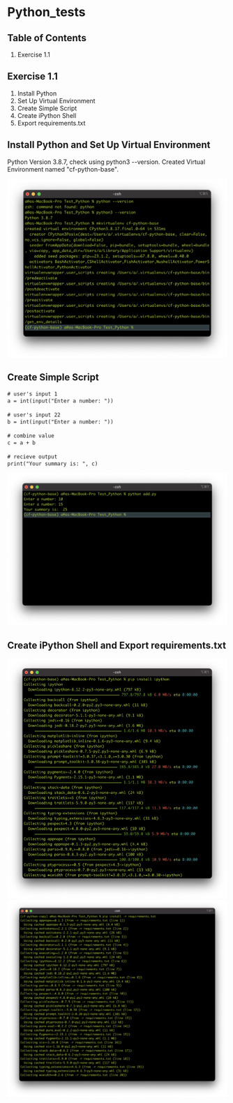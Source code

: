 # Python_tests

## Table of Contents

1. Exercise 1.1

## Exercise 1.1

1. Install Python
2. Set Up Virtual Environment
3. Create Simple Script
4. Create iPython Shell
5. Export requirements.txt

 ## Install Python and Set Up Virtual Environment

 Python Version 3.8.7, check using python3 --version. Created Virtual Environment named "cf-python-base".

 ![step1](https://github.com/nick-vns/python_tests/blob/main/Exercise%201.1/step%201.png)

 ## Create Simple Script 
``` 
# user's input 1
a = int(input("Enter a number: "))

# user's input 22
b = int(input("Enter a number: "))

# combine value
c = a + b

# recieve output
print("Your summary is: ", c)
```
![step2](https://github.com/nick-vns/python_tests/blob/main/Exercise%201.1/step%202.png)

## Create iPython Shell and Export requirements.txt

![step3](https://github.com/nick-vns/python_tests/blob/main/Exercise%201.1/step%203.png)
![step4](https://github.com/nick-vns/python_tests/blob/main/Exercise%201.1/step%205.png)
 
 
